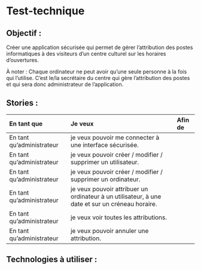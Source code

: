 # Test-technique
## Objectif :
Créer une application sécurisée qui permet de gérer l’attribution des postes informatiques à des visiteurs d’un centre culturel sur les horaires d’ouvertures.

À noter : Chaque ordinateur ne peut avoir qu’une seule personne à la fois qui l’utilise. C’est le/la secrétaire du centre qui gère l’attribution des postes et qui sera donc administrateur de l’application.

## Stories :
| En tant que | Je veux | Afin de |
| :-----------| :-------| :-------|
|En tant qu’administrateur |je veux pouvoir me connecter à une interface sécurisée.
|En tant qu’administrateur| je veux pouvoir créer / modifier / supprimer un utilisateur.
|En tant qu’administrateur| je veux pouvoir créer / modifier / supprimer un ordinateur.
|En tant qu’administrateur| je veux pouvoir attribuer un ordinateur à un utilisateur, à une date et sur un créneau horaire.
|En tant qu’administrateur| je veux voir toutes les attributions.
|En tant qu’administrateur| je veux pouvoir annuler une attribution.
## Technologies à utiliser :
